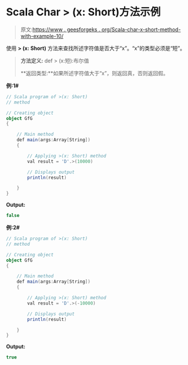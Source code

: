 # Scala Char > (x: Short)方法示例

> 原文:[https://www . geesforgeks . org/Scala-char-x-short-method-with-example-10/](https://www.geeksforgeeks.org/scala-char-x-short-method-with-example-10/)

使用 **> (x: Short)** 方法来查找所述字符值是否大于“x”。“x”的类型必须是“短”。

> **方法定义:** def > (x:短):布尔值
> 
> **返回类型:**如果所述字符值大于“x”，则返回真，否则返回假。

**例:1#**

```scala
// Scala program of >(x: Short)
// method

// Creating object
object GfG
{ 

    // Main method
    def main(args:Array[String])
    {

        // Applying >(x: Short) method 
        val result = 'D'.>(10000)

        // Displays output
        println(result)

    }
} 
```

**Output:**

```scala
false

```

**例:2#**

```scala
// Scala program of >(x: Short)
// method

// Creating object
object GfG
{ 

    // Main method
    def main(args:Array[String])
    {

        // Applying >(x: Short) method
        val result = 'D'.>(-10000)

        // Displays output
        println(result)

    }
} 
```

**Output:**

```scala
true

```